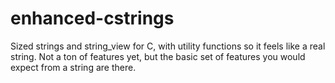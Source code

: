 # enhanced-cstrings

Sized strings and string_view for C, with utility functions so it feels like a real string.
Not a ton of features yet, but the basic set of features you would expect from a string are there.
